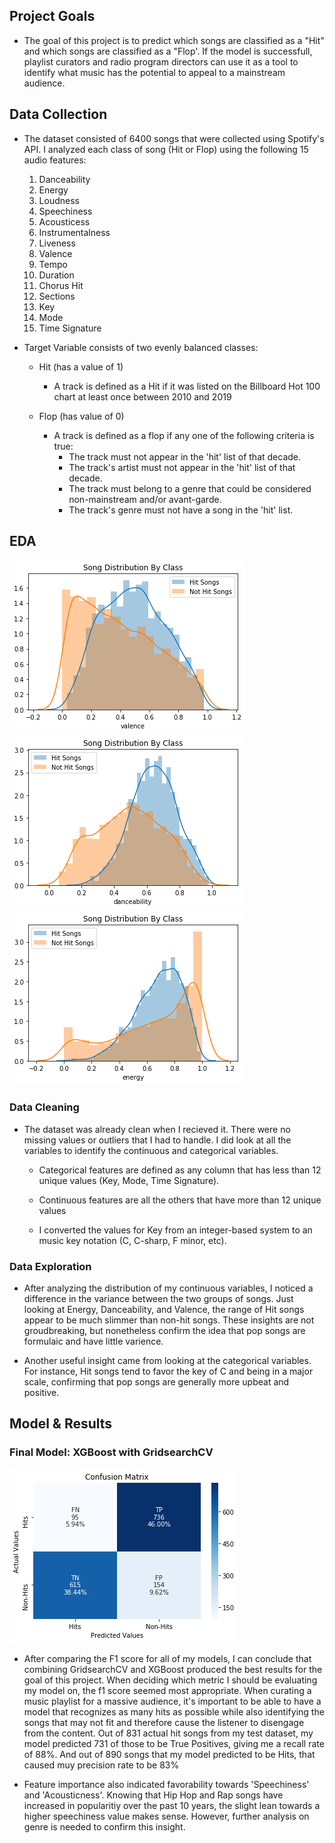 
## Project Goals
   - The goal of this project is to predict which songs are 
    classified as a "Hit" and which songs are classified as a "Flop'. 
    If the model is successfull, playlist curators and radio program directors 
    can use it as a tool to identify what music has the potential to appeal to a mainstream audience. 


## Data Collection
   - The dataset consisted of 6400 songs that were collected using Spotify's API. 
    I analyzed each class of song (Hit or Flop) using the following 15 audio features:
        1. Danceability
        2. Energy
        3. Loudness
        4. Speechiness
        5. Acousticess
        6. Instrumentalness
        7. Liveness
        8. Valence
        9. Tempo
        10. Duration
        11. Chorus Hit
        12. Sections
        13. Key
        14. Mode
        15. Time Signature
    
   - Target Variable consists of two evenly balanced classes:
        - Hit (has a value of 1)
           - A track is defined as a Hit if it was listed on the Billboard Hot 100 chart at least once between 2010 and 2019
        
        - Flop (has value of 0)
           - A track is defined as a flop if any one of the following criteria is true:
                - The track must not appear in the 'hit' list of that decade.
                - The track's artist must not appear in the 'hit' list of that decade.
                - The track must belong to a genre that could be considered non-mainstream and/or 
                avant-garde.
                - The track's genre must not have a song in the 'hit' list.
                
## EDA
![](/images/valence.png) ![](/images/danceability.png) ![](/images/energy.png)
### Data Cleaning
   - The dataset was already clean when I recieved it. There were no missing values or outliers that I had to handle. 
    I did look at all the variables to identify the continuous and categorical variables.
       
      - Categorical features are defined as any column that has less than 12 unique values 
        (Key, Mode, Time Signature).
       
      - Continuous features are all the others that have more than 12 unique values
       
      - I converted the values for Key from an integer-based system to an music key notation 
        (C, C-sharp, F minor, etc).

### Data Exploration
   - After analyzing the distribution of my continuous variables, 
    I noticed a difference in the variance between the two groups of songs. 
    Just looking at Energy, Danceability, and Valence, 
    the range of Hit songs appear to be much slimmer than non-hit songs. 
    These insights are not groudbreaking, but nonetheless confirm the idea 
    that pop songs are formulaic and have little varience.
   
   - Another useful insight came from looking at the categorical variables. 
    For instance, Hit songs tend to favor the key of C and being in a major scale, 
    confirming that pop songs are generally more upbeat and positive.



## Model & Results
### Final Model: XGBoost with GridsearchCV

![](/images/confusionmatrix.png)

- After comparing the F1 score for all of my models, I can conclude that combining GridsearchCV and XGBoost produced the best results for the goal of this project. When deciding which metric I should be evaluating my model on, the f1 score seemed most appropriate. When curating a music playlist for a massive audience, it's important to be able to have a model that recognizes as many hits as possible while also identifying the songs that may not fit and therefore cause the listener to disengage from the content. Out of 831 actual hit songs from my test dataset, 
my model predicted 731 of those to be True Positives, 
giving me a recall rate of 88%. And out of 890 songs that my model predicted to be Hits, 
that caused muy precision rate to be 83%
    
- Feature importance also indicated favorability towards 'Speechiness' and 'Acousticness'. 
    Knowing that Hip Hop and Rap songs have increased in popularitiy over the past 10 years, 
    the slight lean towards a higher speechiness value makes sense. However, 
    further analysis on genre is needed to confirm this insight.
